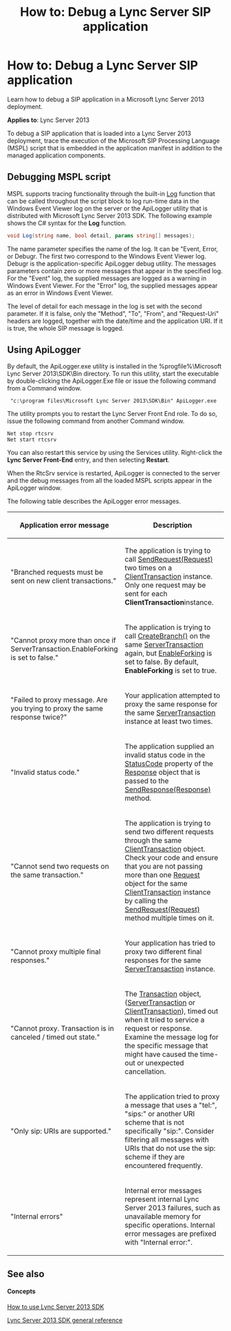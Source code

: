 ﻿---
title: 'How to: Debug a Lync Server SIP application'
TOCTitle: 'How to: Debug a Lync Server SIP application'
ms:assetid: 35964c9d-eae7-444e-aae1-c326f80e1ad1
ms:mtpsurl: https://msdn.microsoft.com/library/Dn439089(v=office.15)
ms:contentKeyID: 57096262
ms.date: 07/24/2014
mtps_version: v=office.15
dev_langs:
- csharp
---

# How to: Debug a Lync Server SIP application

Learn how to debug a SIP application in a Microsoft Lync Server 2013 deployment.


**Applies to**: Lync Server 2013

To debug a SIP application that is loaded into a Lync Server 2013 deployment, trace the execution of the Microsoft SIP Processing Language (MSPL) script that is embedded in the application manifest in addition to the managed application components.

## Debugging MSPL script

MSPL supports tracing functionality through the built-in [Log](https://msdn.microsoft.com/library/hh364642\(v=office.15\)) function that can be called throughout the script block to log run-time data in the Windows Event Viewer log on the server or the ApiLogger utility that is distributed with Microsoft Lync Server 2013 SDK. The following example shows the C\# syntax for the **Log** function.

```csharp
void Log(string name, bool detail, params string[] messages);
```

The name parameter specifies the name of the log. It can be "Event, Error, or Debugr. The first two correspond to the Windows Event Viewer log. Debugr is the application-specific ApiLogger debug utility. The messages parameters contain zero or more messages that appear in the specified log. For the "Event" log, the supplied messages are logged as a warning in Windows Event Viewer. For the "Error" log, the supplied messages appear as an error in Windows Event Viewer.

The level of detail for each message in the log is set with the second parameter. If it is false, only the "Method", "To", "From", and "Request-Uri" headers are logged, together with the date/time and the application URI. If it is true, the whole SIP message is logged.

## Using ApiLogger

By default, the ApiLogger.exe utility is installed in the %progfile%\\Microsoft Lync Server 2013\\SDK\\Bin directory. To run this utility, start the executable by double-clicking the ApiLogger.Exe file or issue the following command from a Command window.

``` 
 "c:\program files\Microsoft Lync Server 2013\SDK\Bin" ApiLogger.exe
```

The utility prompts you to restart the Lync Server Front End role. To do so, issue the following command from another Command window.

    Net stop rtcsrv
    Net start rtcsrv

You can also restart this service by using the Services utility. Right-click the **Lync Server Front-End** entry, and then selecting **Restart**.

When the RtcSrv service is restarted, ApiLogger is connected to the server and the debug messages from all the loaded MSPL scripts appear in the ApiLogger window.

The following table describes the ApiLogger error messages.

<table>
<colgroup>
<col style="width: 50%" />
<col style="width: 50%" />
</colgroup>
<thead>
<tr class="header">
<th><p>Application error message</p></th>
<th><p>Description</p></th>
</tr>
</thead>
<tbody>
<tr class="odd">
<td><p>&quot;Branched requests must be sent on new client transactions.&quot;</p></td>
<td><p>The application is trying to call <a href="https://msdn.microsoft.com/library/jj266211(v=office.15)">SendRequest(Request)</a> two times on a <a href="https://msdn.microsoft.com/library/jj265716(v=office.15)">ClientTransaction</a> instance. Only one request may be sent for each <strong>ClientTransaction</strong>instance.</p></td>
</tr>
<tr class="even">
<td><p>&quot;Cannot proxy more than once if ServerTransaction.EnableForking is set to false.&quot;</p></td>
<td><p>The application is trying to call <a href="https://msdn.microsoft.com/library/jj265503(v=office.15)">CreateBranch()</a> on the same <a href="https://msdn.microsoft.com/library/jj265462(v=office.15)">ServerTransaction</a> again, but <a href="https://msdn.microsoft.com/library/jj266759(v=office.15)">EnableForking</a> is set to false. By default, <strong>EnableForking</strong> is set to true.</p></td>
</tr>
<tr class="odd">
<td><p>&quot;Failed to proxy message. Are you trying to proxy the same response twice?&quot;</p></td>
<td><p>Your application attempted to proxy the same response for the same <a href="https://msdn.microsoft.com/library/jj265462(v=office.15)">ServerTransaction</a> instance at least two times.</p></td>
</tr>
<tr class="even">
<td><p>&quot;Invalid status code.&quot;</p></td>
<td><p>The application supplied an invalid status code in the <a href="https://msdn.microsoft.com/library/jj266735(v=office.15)">StatusCode</a> property of the <a href="https://msdn.microsoft.com/library/jj266760(v=office.15)">Response</a> object that is passed to the <a href="https://msdn.microsoft.com/library/jj265718(v=office.15)">SendResponse(Response)</a> method.</p></td>
</tr>
<tr class="odd">
<td><p>&quot;Cannot send two requests on the same transaction.&quot;</p></td>
<td><p>The application is trying to send two different requests through the same <a href="https://msdn.microsoft.com/library/jj265716(v=office.15)">ClientTransaction</a> object. Check your code and ensure that you are not passing more than one <a href="https://msdn.microsoft.com/library/jj266237(v=office.15)">Request</a> object for the same <a href="https://msdn.microsoft.com/library/jj265716(v=office.15)">ClientTransaction</a> instance by calling the <a href="https://msdn.microsoft.com/library/jj266211(v=office.15)">SendRequest(Request)</a> method multiple times on it.</p></td>
</tr>
<tr class="even">
<td><p>&quot;Cannot proxy multiple final responses.&quot;</p></td>
<td><p>Your application has tried to proxy two different final responses for the same <a href="https://msdn.microsoft.com/library/jj265462(v=office.15)">ServerTransaction</a> instance.</p></td>
</tr>
<tr class="odd">
<td><p>&quot;Cannot proxy. Transaction is in canceled / timed out state.&quot;</p></td>
<td><p>The <a href="https://msdn.microsoft.com/library/jj265742(v=office.15)">Transaction</a> object, (<a href="https://msdn.microsoft.com/library/jj265462(v=office.15)">ServerTransaction</a> or <a href="https://msdn.microsoft.com/library/jj265716(v=office.15)">ClientTransaction</a>), timed out when it tried to service a request or response. Examine the message log for the specific message that might have caused the time-out or unexpected cancellation.</p></td>
</tr>
<tr class="even">
<td><p>&quot;Only sip: URIs are supported.&quot;</p></td>
<td><p>The application tried to proxy a message that uses a &quot;tel:&quot;, &quot;sips:&quot; or another URI scheme that is not specifically &quot;sip:&quot;. Consider filtering all messages with URIs that do not use the sip: scheme if they are encountered frequently.</p></td>
</tr>
<tr class="odd">
<td><p>&quot;Internal errors&quot;</p></td>
<td><p>Internal error messages represent internal Lync Server 2013 failures, such as unavailable memory for specific operations. Internal error messages are prefixed with &quot;Internal error:&quot;.</p></td>
</tr>
</tbody>
</table>


## See also

#### Concepts

[How to use Lync Server 2013 SDK](how-to-use-lync-server-2013-sdk.md)

[Lync Server 2013 SDK general reference](lync-server-2013-sdk-general-reference.md)

